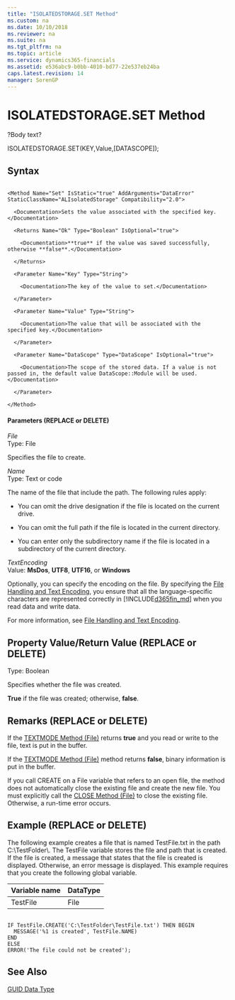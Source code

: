 ```yaml
---
title: "ISOLATEDSTORAGE.SET Method"
ms.custom: na
ms.date: 10/10/2018
ms.reviewer: na
ms.suite: na
ms.tgt_pltfrm: na
ms.topic: article
ms.service: dynamics365-financials
ms.assetid: e536abc9-b0bb-4010-bd77-22e537eb24ba
caps.latest.revision: 14
manager: SorenGP
---
```


# ISOLATEDSTORAGE.SET Method
?Body text?

ISOLATEDSTORAGE.SET(KEY,Value,[DATASCOPE]);

## Syntax  

```  

<Method Name="Set" IsStatic="true" AddArguments="DataError" StaticClassName="ALIsolatedStorage" Compatibility="2.0">

  <Documentation>Sets the value associated with the specified key.</Documentation>

  <Returns Name="Ok" Type="Boolean" IsOptional="true">

    <Documentation>**true** if the value was saved successfully, otherwise **false**.</Documentation>

  </Returns>

  <Parameter Name="Key" Type="String">

    <Documentation>The key of the value to set.</Documentation>

  </Parameter>

  <Parameter Name="Value" Type="String">

    <Documentation>The value that will be associated with the specified key.</Documentation>

  </Parameter>

  <Parameter Name="DataScope" Type="DataScope" IsOptional="true">

    <Documentation>The scope of the stored data. If a value is not passed in, the default value DataScope::Module will be used.</Documentation>

  </Parameter>

</Method>   
```  

#### Parameters (REPLACE or DELETE)
 *File*  
 Type: File  

 Specifies the file to create.  

 *Name*  
 Type: Text or code  

 The name of the file that include the path. The following rules apply:  

-   You can omit the drive designation if the file is located on the current drive.  

-   You can omit the full path if the file is located in the current directory.  

-   You can enter only the subdirectory name if the file is located in a subdirectory of the current directory.  

 *TextEncoding*  
 Value: **MsDos**, **UTF8**, **UTF16**, or **Windows**  

 Optionally, you can specify the encoding on the file. By specifying the [File Handling and Text Encoding](../devenv-file-handling-and-text-encoding.md), you ensure that all the language-specific characters are represented correctly in [!INCLUDE[d365fin_md](../includes/d365fin_md.md)] when you read data and write data.  

 For more information, see [File Handling and Text Encoding](../devenv-file-handling-and-text-encoding.md).  

## Property Value/Return Value (REPLACE or DELETE)
 Type: Boolean  

 Specifies whether the file was created.  

 **True** if the file was created; otherwise, **false**.  

## Remarks (REPLACE or DELETE)
 If the [TEXTMODE Method \(File\)](devenv-TEXTMODE-Method-File.md) returns **true** and you read or write to the file, text is put in the buffer.  

 If the [TEXTMODE Method \(File\)](devenv-TEXTMODE-Method-File.md) method returns **false**, binary information is put in the buffer.  

 If you call CREATE on a File variable that refers to an open file, the method does not automatically close the existing file and create the new file. You must explicitly call the [CLOSE Method \(File\)](devenv-CLOSE-Method-File.md) to close the existing file. Otherwise, a run-time error occurs.  

## Example (REPLACE or DELETE)
 The following example creates a file that is named TestFile.txt in the path C:\\TestFolder\\. The TestFile variable stores the file and path that is created. If the file is created, a message that states that the file is created is displayed. Otherwise, an error message is displayed. This example requires that you create the following global variable.  

|Variable name|DataType|  
|-------------------|--------------|  
|TestFile|File|  

```  

IF TestFile.CREATE('C:\TestFolder\TestFile.txt') THEN BEGIN  
  MESSAGE('%1 is created', TestFile.NAME)  
END  
ELSE  
ERROR('The file could not be created');  
```  

## See Also  
 [GUID Data Type](../datatypes/devenv-GUID-Data-Type.md)
